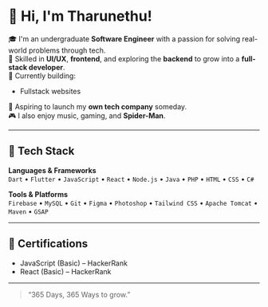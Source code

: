 
# 👋 Hi, I'm Tharunethu!

🎓 I'm an undergraduate **Software Engineer** with a passion for solving real-world problems through tech.  
🔧 Skilled in **UI/UX**, **frontend**, and exploring the **backend** to grow into a **full-stack developer**.  
🚀 Currently building:
- Fullstack websites 

🎯 Aspiring to launch my **own tech company** someday.  
🎮 I also enjoy music, gaming, and **Spider-Man**.

---

## 💼 Tech Stack  
**Languages & Frameworks**  
`Dart` • `Flutter` • `JavaScript` • `React` • `Node.js` • `Java` • `PHP` • `HTML` • `CSS` • `C#`

**Tools & Platforms**  
`Firebase` • `MySQL` • `Git` • `Figma` • `Photoshop` • `Tailwind CSS` • `Apache Tomcat` • `Maven` • `GSAP`

---

## 🏅 Certifications  
- JavaScript (Basic) – HackerRank  
- React (Basic) – HackerRank  

---

> “365 Days, 365 Ways to grow.”
